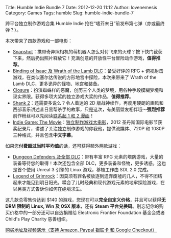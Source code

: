 Title: Humble Indie Bundle 7
Date: 2012-12-20 11:12
Author: lovenemesis
Category: Games
Tags: humble
Slug: humble-indie-bundle-7

跨平台独立制作游戏合集 Humble Indie
抢在“嗜芥末日”前发布第七弹（亦或最终弹？）。

本次带来了四款游戏和一部电影：

-   [Snapshot](http://www.retroaffect.com/games/1/snapshot/)：携带奇异照相机的萌机器人怎么对付飞来的火球？按下快门截获下来，然后扔出照片释放它！充满创意的开放性平台冒险动作游戏，**值得推荐**。
-   [Binding of Isaac 及 Wrath of the Lamb
    DLC](http://www.bindingofisaac.com/)：备受好评的 RPG +
    俯视射击游戏，在类似塞尔达传说的方形地宫中探险，本次来带来了 Wrath
    of the Lamb DLC，更多诡异的怪物、地宫和装备。
-   [Closure](http://closuregame.com/)：扮演蜘蛛样的恶魔，创历三个人类的梦境，用各种手段模糊梦境和现实界限。获得多项大奖的独立游戏大奖的作品，**值得推荐**。
-   [Shank 2](http://www.shankgame.com/)：还需要多说么？令人着迷的 2D
    版战神续作，再度用硬朗的画风和西部音乐讲述昔日黑帮杀手的故事，只是这次，有美丽盟友相伴哦～**强烈推荐**
    前作粉丝可以先阅读[联系起 1 和 2
    漫画](http://www.shankgame.com/shank-comic/)！
-   [Indie Game: The
    Movie](http://www.indiegamethemovie.com/)：[独立制作游戏大电影](http://movie.mtime.com/169045/)，2012
    圣丹斯国际电影节获奖纪录片，讲述了关注独立制作游戏的你我他，提供流媒体、720P
    和 1080P 三种格式，并且包含**中文字幕**。

如果您**付费超过当时平均值**的话，还可获得额外两款游戏：

-   [Dungeon Defenders 及全部
    DLC](http://dungeondefenders.com/)：带有丰富 RPG
    元素的塔防游戏，大量的装备等待您的取得！本次还包含全部
    DLC，更多装备和怪物，更多诱惑。这也是首个使用 Unreal 3 引擎的 Linux
    游戏，移植工作由 SDL 2.0 完成。
-   [Legend of
    Grimrock](http://www.grimrock.net/)：因莫须有罪名被放逐到遗弃废墟的几人，不得不团结起来才能见到明日阳光。糅合了儿时经典和现代游戏元素的地牢探险游戏，在以另类方式告诉你如何在绝境求生。

这几款总零售价达到 $140
的游戏，您现在可以**完全自定义价格**，并且可以获得**无 DRM 限制的 Linux,
Win 及 OSX 版本**，还有 **Steam
平台兑换码**。别忘记你的购买价格中的一部分还可以自选捐赠给 Electronic
Frontier Foundation 基金会或者 Child's Play Charity 慈善组织。

[购买地址及视频演示（支持 Amazon, Paypal 银联卡 和 Google
Checkout）](https://www.humblebundle.com/)

